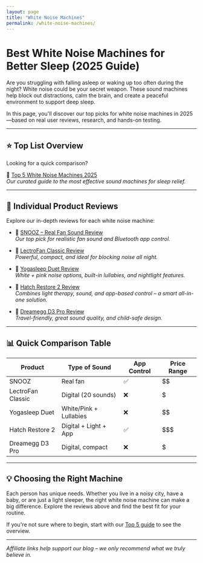 ```yaml
---
layout: page
title: "White Noise Machines"
permalink: /white-noise-machines/
---
```


# Best White Noise Machines for Better Sleep (2025 Guide)

Are you struggling with falling asleep or waking up too often during the night? White noise could be your secret weapon. These sound machines help block out distractions, calm the brain, and create a peaceful environment to support deep sleep.

In this page, you'll discover our top picks for white noise machines in 2025—based on real user reviews, research, and hands-on testing.

---

## ⭐ Top List Overview

Looking for a quick comparison?

🔗 [Top 5 White Noise Machines 2025](/2025-05-14-top-5-white-noise-machines-2025/)  
*Our curated guide to the most effective sound machines for sleep relief.*

---

## 🧪 Individual Product Reviews

Explore our in-depth reviews for each white noise machine:

- 🔗 [SNOOZ – Real Fan Sound Review](/2025-05-13-snooz-review/)  
  *Our top pick for realistic fan sound and Bluetooth app control.*

- 🔗 [LectroFan Classic Review](/2025-05-14-lectrofan-classic-review/)  
  *Powerful, compact, and ideal for blocking noise all night.*

- 🔗 [Yogasleep Duet Review](/2025-05-13-yogasleep-duet-review/)  
  *White + pink noise options, built-in lullabies, and nightlight features.*

- 🔗 [Hatch Restore 2 Review](/2025-05-13-hatch-restore-2-review/)  
  *Combines light therapy, sound, and app-based control – a smart all-in-one solution.*

- 🔗 [Dreamegg D3 Pro Review](/2025-05-14-dreamegg-d3-pro-review/)  
  *Travel-friendly, great sound quality, and child-safe design.*

---

## 📊 Quick Comparison Table

| Product               | Type of Sound     | App Control | Price Range |
|-----------------------|-------------------|-------------|--------------|
| SNOOZ                 | Real fan          | ✅          | $$           |
| LectroFan Classic     | Digital (20 sounds) | ❌        | $            |
| Yogasleep Duet        | White/Pink + Lullabies | ❌    | $$           |
| Hatch Restore 2       | Digital + Light + App | ✅     | $$$          |
| Dreamegg D3 Pro       | Digital, compact  | ❌          | $            |

---

## 💡 Choosing the Right Machine

Each person has unique needs. Whether you live in a noisy city, have a baby, or are just a light sleeper, the right white noise machine can make a big difference. Explore the reviews above and find the best fit for your routine.

If you're not sure where to begin, start with our [Top 5 guide](/2025-05-14-top-5-white-noise-machines-2025/) to see the overview.

---

*Affiliate links help support our blog – we only recommend what we truly believe in.*
